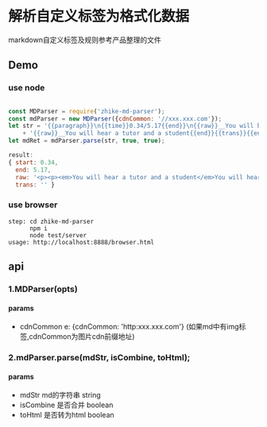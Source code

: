 # 解析自定义标签为格式化数据

markdown自定义标签及规则参考产品整理的文件

## Demo 
### use node

```js

const MDParser = require('zhike-md-parser');
const mdParser = new MDParser({cdnCommon: '//xxx.xxx.com'});
let str = '{{paragraph}}\n{{time}}0.34/5.17{{end}}\n{{raw}}__You will hear a tutor and a student{{end}}'
	+ '{{raw}}__You will hear a tutor and a student{{end}}{{trans}}{{end}}{{raw}}__You will hear a tutor and a student{{end}}{{end}}';
let mdRet = mdParser.parse(str, true, true);

result:
{ start: 0.34,
  end: 5.17,
  raw: '<p><p><em>You will hear a tutor and a student</em>You will hear a tutor and a student__You will hear a tutor and a student</p></p>',
  trans: '' }
```

### use browser 
```
step: cd zhike-md-parser 
      npm i 
      node test/server
usage: http://localhost:8888/browser.html
```
## api

### 1.MDParser(opts)
#### params 

+ cdnCommon e: {cdnCommon: 'http:xxx.xxx.com'} (如果md中有img标签,cdnCommon为图片cdn前缀地址)


### 2.mdParser.parse(mdStr, isCombine, toHtml);

#### params

+ mdStr md的字符串   string
+ isCombine 是否合并  boolean
+ toHtml 是否转为html boolean 





